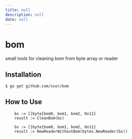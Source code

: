```yaml
---
title: null
description: null
date: null
---
```


# bom

small tools for cleaning bom from byte array or reader

## Installation

```sh
$ go get github.com/ssor/bom
```

## How to Use

```
	bs := []byte{bom0, bom1, bom2, 0x11}
	result := CleanBom(bs)
```

```
	bs := []byte{bom0, bom1, bom2, 0x11}
	result := NewReaderWithoutBom(bytes.NewReader(bs))

```
